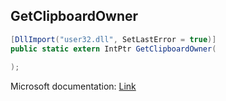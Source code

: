 ## GetClipboardOwner

```csharp
[DllImport("user32.dll", SetLastError = true)]
public static extern IntPtr GetClipboardOwner(
   
);
```

Microsoft documentation: [Link](https://docs.microsoft.com/en-us/windows/win32/api/winuser/nf-winuser-getclipboardowner)
